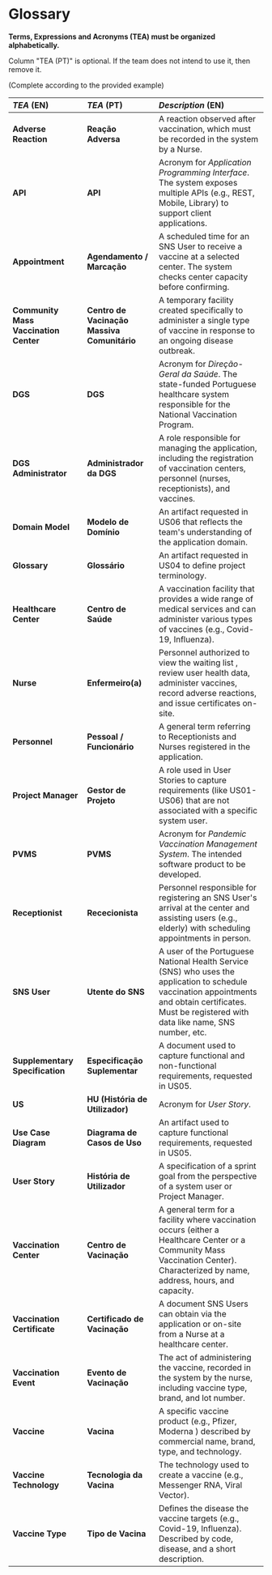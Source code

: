 # Glossary

**Terms, Expressions and Acronyms (TEA) must be organized alphabetically.**

Column "TEA (PT)" is optional. If the team does not intend to use it, then remove it.

(Complete according to the provided example)



| **_TEA_** (EN) | **_TEA_** (PT) | **_Description_** (EN)                                                                                                                                                                                 |
|:---|:---|:-------------------------------------------------------------------------------------------------------------------------------------------------------------------------------------------------------|
| **Adverse Reaction** | **Reação Adversa** | A reaction observed after vaccination, which must be recorded in the system by a Nurse.                                                                                                                |
| **API** | **API** | Acronym for _Application Programming Interface_. The system exposes multiple APIs (e.g., REST, Mobile, Library) to support client applications.                                                        |
| **Appointment** | **Agendamento / Marcação** | A scheduled time for an SNS User to receive a vaccine at a selected center. The system checks center capacity before confirming.                                                                       |
| **Community Mass Vaccination Center** | **Centro de Vacinação Massiva Comunitário** | A temporary facility created specifically to administer a single type of vaccine in response to an ongoing disease outbreak.                                                                           |
| **DGS** | **DGS** | Acronym for _Direção-Geral da Saúde_. The state-funded Portuguese healthcare system responsible for the National Vaccination Program.                                                                  |
| **DGS Administrator** | **Administrador da DGS** | A role responsible for managing the application, including the registration of vaccination centers, personnel (nurses, receptionists), and vaccines.                                                   |
| **Domain Model** | **Modelo de Domínio** | An artifact requested in US06 that reflects the team's understanding of the application domain.                                                                                                        |
| **Glossary** | **Glossário** | An artifact requested in US04 to define project terminology.                                                                                                                                           |
| **Healthcare Center** | **Centro de Saúde** | A vaccination facility that provides a wide range of medical services and can administer various types of vaccines (e.g., Covid-19, Influenza).                                                        |
| **Nurse** | **Enfermeiro(a)** | Personnel authorized to view the waiting list , review user health data, administer vaccines, record adverse reactions, and issue certificates on-site.                                                |
| **Personnel** | **Pessoal / Funcionário** | A general term referring to Receptionists and Nurses registered in the application.                                                                                                                    |
| **Project Manager** | **Gestor de Projeto** | A role used in User Stories to capture requirements (like US01-US06) that are not associated with a specific system user.                                                                              |
| **PVMS** | **PVMS** | Acronym for _Pandemic Vaccination Management System_. The intended software product to be developed.                                                                                                   |
| **Receptionist** | **Rececionista** | Personnel responsible for registering an SNS User's arrival at the center and assisting users (e.g., elderly) with scheduling appointments in person.                                                  |
| **SNS User** | **Utente do SNS** | A user of the Portuguese National Health Service (SNS) who uses the application to schedule vaccination appointments and obtain certificates. Must be registered with data like name, SNS number, etc. |
| **Supplementary Specification** | **Especificação Suplementar** | A document used to capture functional and non-functional requirements, requested in US05.                                                                                                              |
| **US** | **HU (História de Utilizador)** | Acronym for _User Story_.                                                                                                                                                                              |
| **Use Case Diagram** | **Diagrama de Casos de Uso** | An artifact used to capture functional requirements, requested in US05.                                                                                                                                |
| **User Story** | **História de Utilizador** | A specification of a sprint goal from the perspective of a system user or Project Manager.                                                                                                             |
| **Vaccination Center** | **Centro de Vacinação** | A general term for a facility where vaccination occurs (either a Healthcare Center or a Community Mass Vaccination Center). Characterized by name, address, hours, and capacity.                       |
| **Vaccination Certificate** | **Certificado de Vacinação** | A document SNS Users can obtain via the application or on-site from a Nurse at a healthcare center.                                                                                                    |
| **Vaccination Event** | **Evento de Vacinação** | The act of administering the vaccine, recorded in the system by the nurse, including vaccine type, brand, and lot number.                                                                              |
| **Vaccine** | **Vacina** | A specific vaccine product (e.g., Pfizer, Moderna ) described by commercial name, brand, type, and technology.                                                                                         |
| **Vaccine Technology** | **Tecnologia da Vacina** | The technology used to create a vaccine (e.g., Messenger RNA, Viral Vector).                                                                                                                           |
| **Vaccine Type** | **Tipo de Vacina** | Defines the disease the vaccine targets (e.g., Covid-19, Influenza). Described by code, disease, and a short description.                                                                              |
